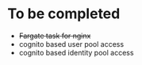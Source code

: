 # To be completed
- ~~Fargate task for nginx~~
- cognito based user pool access
- cognito based identity pool access